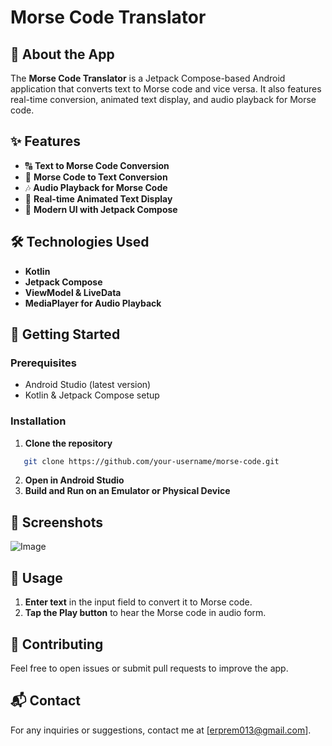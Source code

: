 # Morse Code Translator

## 📱 About the App
The **Morse Code Translator** is a Jetpack Compose-based Android application that converts text to Morse code and vice versa. It also features real-time conversion, animated text display, and audio playback for Morse code.

## ✨ Features
- 🔠 **Text to Morse Code Conversion**
- 📡 **Morse Code to Text Conversion**
- 🎶 **Audio Playback for Morse Code**
- 📜 **Real-time Animated Text Display**
- 🎨 **Modern UI with Jetpack Compose**

## 🛠️ Technologies Used
- **Kotlin**
- **Jetpack Compose**
- **ViewModel & LiveData**
- **MediaPlayer for Audio Playback**

## 🚀 Getting Started
### Prerequisites
- Android Studio (latest version)
- Kotlin & Jetpack Compose setup

### Installation
1. **Clone the repository**
   

```sh
   git clone https://github.com/your-username/morse-code.git
```


2. **Open in Android Studio**
3. **Build and Run on an Emulator or Physical Device**

## 📸 Screenshots
![Image](https://github.com/user-attachments/assets/3220e991-237a-46bf-8c0a-32bdbea86f8c)

## 📝 Usage
1. **Enter text** in the input field to convert it to Morse code.
2. **Tap the Play button** to hear the Morse code in audio form.

## 🤝 Contributing
Feel free to open issues or submit pull requests to improve the app.

## 📬 Contact
For any inquiries or suggestions, contact me at [erprem013@gmail.com].
